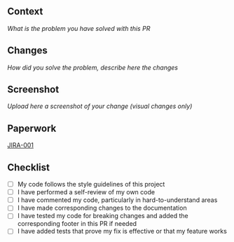 ## Context

_What is the problem you have solved with this PR_

## Changes

_How did you solve the problem, describe here the changes_

## Screenshot

_Upload here a screenshot of your change (visual changes only)_

## Paperwork

[JIRA-001](https://www.atlassian.com/software/jira)

## Checklist

- [ ] My code follows the style guidelines of this project
- [ ] I have performed a self-review of my own code
- [ ] I have commented my code, particularly in hard-to-understand areas
- [ ] I have made corresponding changes to the documentation
- [ ] I have tested my code for breaking changes and added the corresponding
      footer in this PR if needed
- [ ] I have added tests that prove my fix is effective or that my feature works

